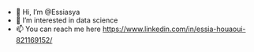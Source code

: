 - 👋 Hi, I’m @Essiasya
- 👀 I’m interested in data science
- 📫 You can reach me here https://www.linkedin.com/in/essia-houaoui-821169152/

<!---
Essiasya/Essiasya is a ✨ special ✨ repository because its `README.md` (this file) appears on your GitHub profile.
You can click the Preview link to take a look at your changes.
--->
